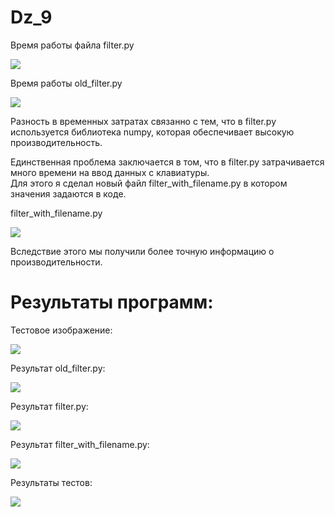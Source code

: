 # Dz_9 
Время работы файла filter.py 

![](filter.png) 
 
Время работы old_filter.py 

![](old_filter.png) 
 
Разность в временных затратах связанно с тем, что в filter.py используется библиотека numpy, которая обеспечивает 
высокую производительность.

Единственная проблема заключается в том, что в filter.py затрачивается много времени на ввод данных с клавиатуры.  
Для этого я сделал новый файл filter_with_filename.py в котором значения задаются в коде. 
 
filter_with_filename.py 

![](filter_with_filename.png) 

Вследствие этого мы получили более точную информацию о производительности.

# Результаты программ:

Тестовое изображение:

![](dog.jpg)

Результат old_filter.py: 

![](old_filter_res.jpg)

Результат filter.py: 

![](res.jpg)

Результат filter_with_filename.py: 

![](filter_with_filename_res.jpg)

Результаты тестов: 

![](test.png)
